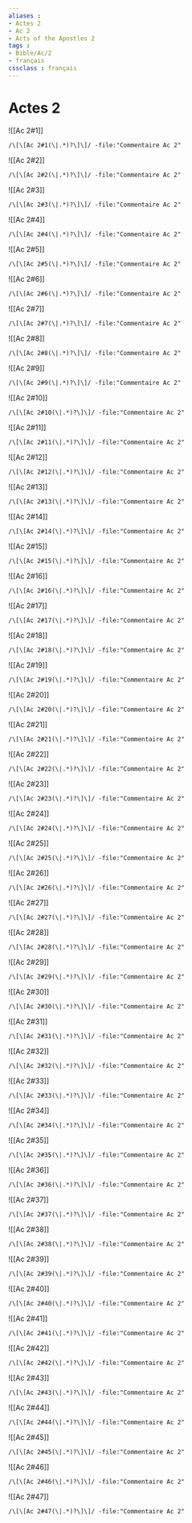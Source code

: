 ```yaml
---
aliases : 
- Actes 2
- Ac 2
- Acts of the Apostles 2
tags : 
- Bible/Ac/2
- français
cssclass : français
---
```


# Actes 2

![[Ac 2#1]]

```query
/\[\[Ac 2#1(\|.*)?\]\]/ -file:"Commentaire Ac 2"
```

![[Ac 2#2]]

```query
/\[\[Ac 2#2(\|.*)?\]\]/ -file:"Commentaire Ac 2"
```

![[Ac 2#3]]

```query
/\[\[Ac 2#3(\|.*)?\]\]/ -file:"Commentaire Ac 2"
```

![[Ac 2#4]]

```query
/\[\[Ac 2#4(\|.*)?\]\]/ -file:"Commentaire Ac 2"
```

![[Ac 2#5]]

```query
/\[\[Ac 2#5(\|.*)?\]\]/ -file:"Commentaire Ac 2"
```

![[Ac 2#6]]

```query
/\[\[Ac 2#6(\|.*)?\]\]/ -file:"Commentaire Ac 2"
```

![[Ac 2#7]]

```query
/\[\[Ac 2#7(\|.*)?\]\]/ -file:"Commentaire Ac 2"
```

![[Ac 2#8]]

```query
/\[\[Ac 2#8(\|.*)?\]\]/ -file:"Commentaire Ac 2"
```

![[Ac 2#9]]

```query
/\[\[Ac 2#9(\|.*)?\]\]/ -file:"Commentaire Ac 2"
```

![[Ac 2#10]]

```query
/\[\[Ac 2#10(\|.*)?\]\]/ -file:"Commentaire Ac 2"
```

![[Ac 2#11]]

```query
/\[\[Ac 2#11(\|.*)?\]\]/ -file:"Commentaire Ac 2"
```

![[Ac 2#12]]

```query
/\[\[Ac 2#12(\|.*)?\]\]/ -file:"Commentaire Ac 2"
```

![[Ac 2#13]]

```query
/\[\[Ac 2#13(\|.*)?\]\]/ -file:"Commentaire Ac 2"
```

![[Ac 2#14]]

```query
/\[\[Ac 2#14(\|.*)?\]\]/ -file:"Commentaire Ac 2"
```

![[Ac 2#15]]

```query
/\[\[Ac 2#15(\|.*)?\]\]/ -file:"Commentaire Ac 2"
```

![[Ac 2#16]]

```query
/\[\[Ac 2#16(\|.*)?\]\]/ -file:"Commentaire Ac 2"
```

![[Ac 2#17]]

```query
/\[\[Ac 2#17(\|.*)?\]\]/ -file:"Commentaire Ac 2"
```

![[Ac 2#18]]

```query
/\[\[Ac 2#18(\|.*)?\]\]/ -file:"Commentaire Ac 2"
```

![[Ac 2#19]]

```query
/\[\[Ac 2#19(\|.*)?\]\]/ -file:"Commentaire Ac 2"
```

![[Ac 2#20]]

```query
/\[\[Ac 2#20(\|.*)?\]\]/ -file:"Commentaire Ac 2"
```

![[Ac 2#21]]

```query
/\[\[Ac 2#21(\|.*)?\]\]/ -file:"Commentaire Ac 2"
```

![[Ac 2#22]]

```query
/\[\[Ac 2#22(\|.*)?\]\]/ -file:"Commentaire Ac 2"
```

![[Ac 2#23]]

```query
/\[\[Ac 2#23(\|.*)?\]\]/ -file:"Commentaire Ac 2"
```

![[Ac 2#24]]

```query
/\[\[Ac 2#24(\|.*)?\]\]/ -file:"Commentaire Ac 2"
```

![[Ac 2#25]]

```query
/\[\[Ac 2#25(\|.*)?\]\]/ -file:"Commentaire Ac 2"
```

![[Ac 2#26]]

```query
/\[\[Ac 2#26(\|.*)?\]\]/ -file:"Commentaire Ac 2"
```

![[Ac 2#27]]

```query
/\[\[Ac 2#27(\|.*)?\]\]/ -file:"Commentaire Ac 2"
```

![[Ac 2#28]]

```query
/\[\[Ac 2#28(\|.*)?\]\]/ -file:"Commentaire Ac 2"
```

![[Ac 2#29]]

```query
/\[\[Ac 2#29(\|.*)?\]\]/ -file:"Commentaire Ac 2"
```

![[Ac 2#30]]

```query
/\[\[Ac 2#30(\|.*)?\]\]/ -file:"Commentaire Ac 2"
```

![[Ac 2#31]]

```query
/\[\[Ac 2#31(\|.*)?\]\]/ -file:"Commentaire Ac 2"
```

![[Ac 2#32]]

```query
/\[\[Ac 2#32(\|.*)?\]\]/ -file:"Commentaire Ac 2"
```

![[Ac 2#33]]

```query
/\[\[Ac 2#33(\|.*)?\]\]/ -file:"Commentaire Ac 2"
```

![[Ac 2#34]]

```query
/\[\[Ac 2#34(\|.*)?\]\]/ -file:"Commentaire Ac 2"
```

![[Ac 2#35]]

```query
/\[\[Ac 2#35(\|.*)?\]\]/ -file:"Commentaire Ac 2"
```

![[Ac 2#36]]

```query
/\[\[Ac 2#36(\|.*)?\]\]/ -file:"Commentaire Ac 2"
```

![[Ac 2#37]]

```query
/\[\[Ac 2#37(\|.*)?\]\]/ -file:"Commentaire Ac 2"
```

![[Ac 2#38]]

```query
/\[\[Ac 2#38(\|.*)?\]\]/ -file:"Commentaire Ac 2"
```

![[Ac 2#39]]

```query
/\[\[Ac 2#39(\|.*)?\]\]/ -file:"Commentaire Ac 2"
```

![[Ac 2#40]]

```query
/\[\[Ac 2#40(\|.*)?\]\]/ -file:"Commentaire Ac 2"
```

![[Ac 2#41]]

```query
/\[\[Ac 2#41(\|.*)?\]\]/ -file:"Commentaire Ac 2"
```

![[Ac 2#42]]

```query
/\[\[Ac 2#42(\|.*)?\]\]/ -file:"Commentaire Ac 2"
```

![[Ac 2#43]]

```query
/\[\[Ac 2#43(\|.*)?\]\]/ -file:"Commentaire Ac 2"
```

![[Ac 2#44]]

```query
/\[\[Ac 2#44(\|.*)?\]\]/ -file:"Commentaire Ac 2"
```

![[Ac 2#45]]

```query
/\[\[Ac 2#45(\|.*)?\]\]/ -file:"Commentaire Ac 2"
```

![[Ac 2#46]]

```query
/\[\[Ac 2#46(\|.*)?\]\]/ -file:"Commentaire Ac 2"
```

![[Ac 2#47]]

```query
/\[\[Ac 2#47(\|.*)?\]\]/ -file:"Commentaire Ac 2"
```

